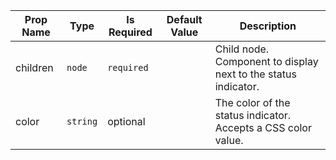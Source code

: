 | Prop Name | Type | Is Required | Default Value | Description | 
|-|-|-|-|-|
| children | `node`  | `required` |  | Child node. Component to display next to the status indicator. |
| color | `string`  | optional |  | The color of the status indicator. Accepts a CSS color value. |